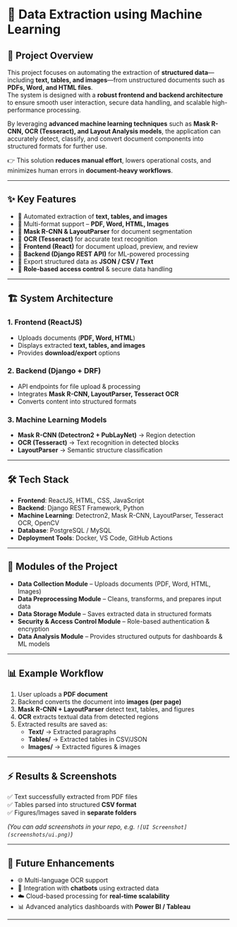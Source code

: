 # 📄 Data Extraction using Machine Learning

## 🚀 Project Overview
This project focuses on automating the extraction of **structured data**—including **text, tables, and images**—from unstructured documents such as **PDFs, Word, and HTML files**.  
The system is designed with a **robust frontend and backend architecture** to ensure smooth user interaction, secure data handling, and scalable high-performance processing.  

By leveraging **advanced machine learning techniques** such as **Mask R-CNN, OCR (Tesseract), and Layout Analysis models**, the application can accurately detect, classify, and convert document components into structured formats for further use.  

👉 This solution **reduces manual effort**, lowers operational costs, and minimizes human errors in **document-heavy workflows**.

---

## ✨ Key Features
- 🔹 Automated extraction of **text, tables, and images**  
- 🔹 Multi-format support – **PDF, Word, HTML, Images**  
- 🔹 **Mask R-CNN & LayoutParser** for document segmentation  
- 🔹 **OCR (Tesseract)** for accurate text recognition  
- 🔹 **Frontend (React)** for document upload, preview, and review  
- 🔹 **Backend (Django REST API)** for ML-powered processing  
- 🔹 Export structured data as **JSON / CSV / Text**  
- 🔹 **Role-based access control** & secure data handling  

---

## 🏗️ System Architecture
### 1. Frontend (ReactJS)
- Uploads documents (**PDF, Word, HTML**)  
- Displays extracted **text, tables, and images**  
- Provides **download/export** options  

### 2. Backend (Django + DRF)
- API endpoints for file upload & processing  
- Integrates **Mask R-CNN, LayoutParser, Tesseract OCR**  
- Converts content into structured formats  

### 3. Machine Learning Models
- **Mask R-CNN (Detectron2 + PubLayNet)** → Region detection  
- **OCR (Tesseract)** → Text recognition in detected blocks  
- **LayoutParser** → Semantic structure classification  

---

## 🛠️ Tech Stack
- **Frontend**: ReactJS, HTML, CSS, JavaScript  
- **Backend**: Django REST Framework, Python  
- **Machine Learning**: Detectron2, Mask R-CNN, LayoutParser, Tesseract OCR, OpenCV  
- **Database**: PostgreSQL / MySQL  
- **Deployment Tools**: Docker, VS Code, GitHub Actions  

---

## 📂 Modules of the Project
- **Data Collection Module** – Uploads documents (PDF, Word, HTML, Images)  
- **Data Preprocessing Module** – Cleans, transforms, and prepares input data  
- **Data Storage Module** – Saves extracted data in structured formats  
- **Security & Access Control Module** – Role-based authentication & encryption  
- **Data Analysis Module** – Provides structured outputs for dashboards & ML models  

---

## 📊 Example Workflow
1. User uploads a **PDF document**  
2. Backend converts the document into **images (per page)**  
3. **Mask R-CNN + LayoutParser** detect text, tables, and figures  
4. **OCR** extracts textual data from detected regions  
5. Extracted results are saved as:  
   - **Text/** → Extracted paragraphs  
   - **Tables/** → Extracted tables in CSV/JSON  
   - **Images/** → Extracted figures & images  

---

## ⚡ Results & Screenshots
✅ Text successfully extracted from PDF files  
✅ Tables parsed into structured **CSV format**  
✅ Figures/Images saved in **separate folders**  

*(You can add screenshots in your repo, e.g. `![UI Screenshot](screenshots/ui.png)`)*  

---

## 🔮 Future Enhancements
- 🌐 Multi-language OCR support  
- 🤖 Integration with **chatbots** using extracted data  
- ☁️ Cloud-based processing for **real-time scalability**  
- 📊 Advanced analytics dashboards with **Power BI / Tableau**  

---
